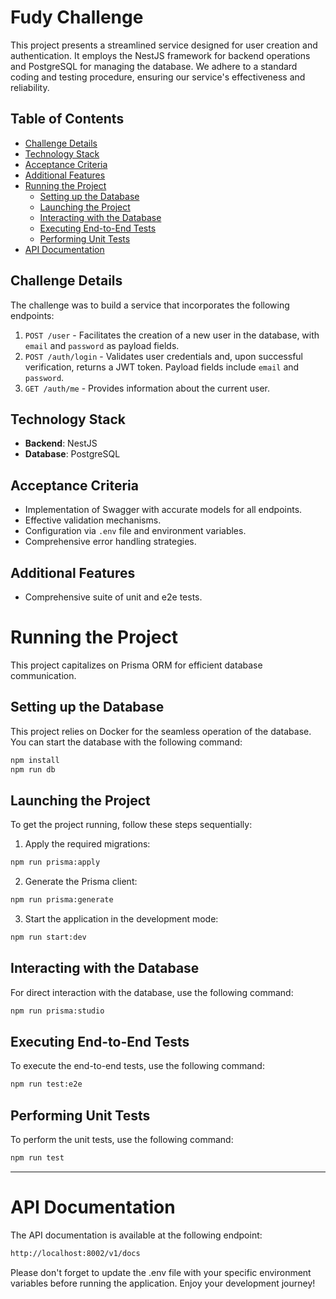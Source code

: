 # Fudy Challenge

This project presents a streamlined service designed for user creation and authentication. It employs the NestJS framework for backend operations and PostgreSQL for managing the database. We adhere to a standard coding and testing procedure, ensuring our service's effectiveness and reliability.

## Table of Contents

- [Challenge Details](#challenge-details)
- [Technology Stack](#technology-stack)
- [Acceptance Criteria](#acceptance-criteria)
- [Additional Features](#additional-features)
- [Running the Project](#running-the-project)
  - [Setting up the Database](#setting-up-the-database)
  - [Launching the Project](#launching-the-project)
  - [Interacting with the Database](#interacting-with-the-database)
  - [Executing End-to-End Tests](#executing-end-to-end-tests)
  - [Performing Unit Tests](#performing-unit-tests)
- [API Documentation](#api-documentation)

## Challenge Details

The challenge was to build a service that incorporates the following endpoints:

1. `POST /user` - Facilitates the creation of a new user in the database, with `email` and `password` as payload fields.
2. `POST /auth/login` - Validates user credentials and, upon successful verification, returns a JWT token. Payload fields include `email` and `password`.
3. `GET /auth/me` - Provides information about the current user.

## Technology Stack

- **Backend**: NestJS
- **Database**: PostgreSQL

## Acceptance Criteria

- Implementation of Swagger with accurate models for all endpoints.
- Effective validation mechanisms.
- Configuration via `.env` file and environment variables.
- Comprehensive error handling strategies.

## Additional Features

- Comprehensive suite of unit and e2e tests.

# Running the Project

This project capitalizes on Prisma ORM for efficient database communication.

## Setting up the Database

This project relies on Docker for the seamless operation of the database. You can start the database with the following command:

```bash
npm install
npm run db
```

## Launching the Project

To get the project running, follow these steps sequentially:

1. Apply the required migrations:

```bash
npm run prisma:apply
```

2. Generate the Prisma client:

```bash
npm run prisma:generate
```

3. Start the application in the development mode:

```bash
npm run start:dev
```

## Interacting with the Database

For direct interaction with the database, use the following command:

```bash
npm run prisma:studio
```

## Executing End-to-End Tests

To execute the end-to-end tests, use the following command:

```bash
npm run test:e2e
```

## Performing Unit Tests

To perform the unit tests, use the following command:

```bash
npm run test
```

<hr/>

# API Documentation

The API documentation is available at the following endpoint:

```bash
http://localhost:8002/v1/docs
```

Please don't forget to update the .env file with your specific environment variables before running the application. Enjoy your development journey!
